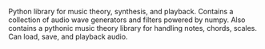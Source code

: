 Python library for music theory, synthesis, and playback. Contains a collection of audio wave generators and filters powered by numpy. Also contains a pythonic music theory library for handling notes, chords, scales. Can load, save, and playback audio.